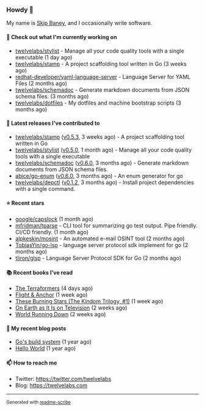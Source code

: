### Howdy 👋

My name is [Skip Baney](https://twelvelabs.com), and I occasionally write software.

#### 👷 Check out what I'm currently working on

- [twelvelabs/stylist](https://github.com/twelvelabs/stylist) - Manage all your code quality tools with a single executable (1 day ago)
- [twelvelabs/stamp](https://github.com/twelvelabs/stamp) - A project scaffolding tool written in Go (3 weeks ago)
- [redhat-developer/yaml-language-server](https://github.com/redhat-developer/yaml-language-server) - Language Server for YAML Files (2 months ago)
- [twelvelabs/schemadoc](https://github.com/twelvelabs/schemadoc) - Generate markdown documents from JSON schema files. (3 months ago)
- [twelvelabs/dotfiles](https://github.com/twelvelabs/dotfiles) - My dotfiles and machine bootstrap scripts  (3 months ago)

#### 🔭 Latest releases I've contributed to

- [twelvelabs/stamp](https://github.com/twelvelabs/stamp) ([v0.5.3](https://github.com/twelvelabs/stamp/releases/tag/v0.5.3), 3 weeks ago) - A project scaffolding tool written in Go
- [twelvelabs/stylist](https://github.com/twelvelabs/stylist) ([v0.5.0](https://github.com/twelvelabs/stylist/releases/tag/v0.5.0), 1 month ago) - Manage all your code quality tools with a single executable
- [twelvelabs/schemadoc](https://github.com/twelvelabs/schemadoc) ([v0.6.0](https://github.com/twelvelabs/schemadoc/releases/tag/v0.6.0), 3 months ago) - Generate markdown documents from JSON schema files.
- [abice/go-enum](https://github.com/abice/go-enum) ([v0.6.0](https://github.com/abice/go-enum/releases/tag/v0.6.0), 3 months ago) - An enum generator for go
- [twelvelabs/depctl](https://github.com/twelvelabs/depctl) ([v0.1.2](https://github.com/twelvelabs/depctl/releases/tag/v0.1.2), 3 months ago) - Install project dependencies with a single command.

#### ⭐ Recent stars

- [google/capslock](https://github.com/google/capslock) (1 month ago)
- [mfridman/tparse](https://github.com/mfridman/tparse) - CLI tool for summarizing go test output. Pipe friendly. CI/CD friendly. (1 month ago)
- [alpkeskin/mosint](https://github.com/alpkeskin/mosint) - An automated e-mail OSINT tool (2 months ago)
- [TobiasYin/go-lsp](https://github.com/TobiasYin/go-lsp) - language server protocol sdk implement for go (2 months ago)
- [tliron/glsp](https://github.com/tliron/glsp) - Language Server Protocol SDK for Go (2 months ago)

#### 📚 Recent books I've read

- [The Terraformers](https://www.goodreads.com/review/show/5818779700?utm_medium=api&amp;utm_source=rss) (4 days ago)
- [Flight &amp; Anchor](https://www.goodreads.com/review/show/6371038308?utm_medium=api&amp;utm_source=rss) (1 week ago)
- [These Burning Stars (The Kindom Trilogy, #1)](https://www.goodreads.com/review/show/6141288905?utm_medium=api&amp;utm_source=rss) (1 week ago)
- [On Earth as It Is on Television](https://www.goodreads.com/review/show/5308338220?utm_medium=api&amp;utm_source=rss) (2 weeks ago)
- [World Running Down](https://www.goodreads.com/review/show/5314703206?utm_medium=api&amp;utm_source=rss) (2 weeks ago)

#### 📜 My recent blog posts

- [Go&#39;s build system](https://twelvelabs.com/2023/01/02/go-build-system/) (1 year ago)
- [Hello World](https://twelvelabs.com/2022/11/20/hello-world/) (1 year ago)

#### 📫 How to reach me

- Twitter: <https://twitter.com/twelvelabs>
- Blog: <https://twelvelabs.com>

---

<sup>Generated with [readme-scribe](https://github.com/muesli/readme-scribe)</sup>
